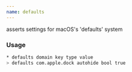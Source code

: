 ```yaml
---
name: defaults
---
```

asserts settings for macOS's 'defaults' system


### Usage

```bash
* defaults domain key type value
> defaults com.apple.dock autohide bool true
```
